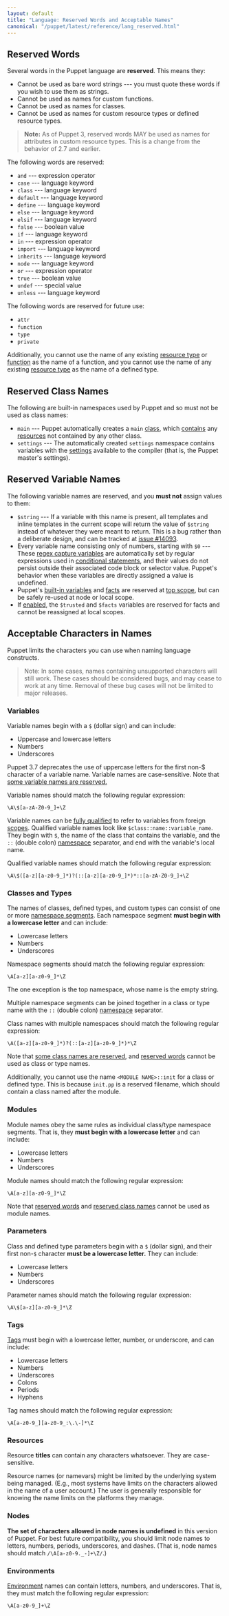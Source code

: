 ```yaml
---
layout: default
title: "Language: Reserved Words and Acceptable Names"
canonical: "/puppet/latest/reference/lang_reserved.html"
---
```


[settings]: ./config_about_settings.html
[tags]: ./lang_tags.html
[built_in]: ./lang_variables.html#facts-and-built-in-variables
[facts]: /facter/latest/core_facts.html
[capture]: ./lang_datatypes.html#regex-capture-variables
[conditional]: ./lang_conditional.html
[topscope]: ./lang_scope.html#top-scope
[namespace]: ./lang_namespaces.html
[scopes]: ./lang_scope.html
[contains]: ./lang_containment.html
[resources]: ./lang_resources.html
[class]: ./lang_classes.html
[qualified_var]: ./lang_variables.html#accessing-out-of-scope-variables
[type_ref]: /references/3.7.latest/type.html
[func_ref]: /references/3.7.latest/function.html
[environment]: ./environments.html

Reserved Words
-----

Several words in the Puppet language are **reserved**. This means they:

* Cannot be used as bare word strings --- you must quote these words if you wish to use them as strings.
* Cannot be used as names for custom functions.
* Cannot be used as names for classes.
* Cannot be used as names for custom resource types or defined resource types.

> **Note:** As of Puppet 3, reserved words MAY be used as names for attributes in custom resource types. This is a change from the behavior of 2.7 and earlier.

The following words are reserved:

* `and` --- expression operator
* `case` --- language keyword
* `class` --- language keyword
* `default` --- language keyword
* `define` --- language keyword
* `else` --- language keyword
* `elsif` --- language keyword
* `false` --- boolean value
* `if` --- language keyword
* `in` --- expression operator
* `import` --- language keyword
* `inherits` --- language keyword
* `node` --- language keyword
* `or` --- expression operator
* `true` --- boolean value
* `undef` --- special value
* `unless` --- language keyword

The following words are reserved for future use:

* `attr`
* `function`
* `type`
* `private`

Additionally, you cannot use the name of any existing [resource type][type_ref] or [function][func_ref] as the name of a function, and you cannot use the name of any existing [resource type][type_ref] as the name of a defined type.

Reserved Class Names
-----

The following are built-in namespaces used by Puppet and so must not be used as class names:

* `main` --- Puppet automatically creates a `main` [class][], which [contains][] any [resources][] not contained by any other class.
* `settings` --- The automatically created `settings` namespace contains variables with the [settings][] available to the compiler (that is, the Puppet master's settings).

Reserved Variable Names
-----

The following variable names are reserved, and you **must not** assign values to them:

* `$string` --- If a variable with this name is present, all templates and inline templates in the current scope will return the value of `$string` instead of whatever they were meant to return. This is a bug rather than a deliberate design, and can be tracked at [issue #14093](http://projects.puppetlabs.com/issues/14093).
* Every variable name consisting only of numbers, starting with `$0` --- These [regex capture variables][capture] are automatically set by regular expressions used in [conditional statements][conditional], and their values do not persist outside their associated code block or selector value. Puppet's behavior when these variables are directly assigned a value is undefined.
* Puppet's [built-in variables][built_in] and [facts][facts] are reserved at [top scope][topscope], but can be safely re-used at node or local scope.
* If [enabled][trusted_on], the `$trusted` and `$facts` variables are reserved for facts and cannot be reassigned at local scopes.

[trusted_on]: ./config_important_settings.html#getting-new-features-early


Acceptable Characters in Names
-----

Puppet limits the characters you can use when naming language constructs.

> Note: In some cases, names containing unsupported characters will still work. These cases should be considered bugs, and may cease to work at any time. Removal of these bug cases will not be limited to major releases.

### Variables

Variable names begin with a `$` (dollar sign) and can include:

* Uppercase and lowercase letters
* Numbers
* Underscores

Puppet 3.7 deprecates the use of uppercase letters for the first non-$ character of a variable name. Variable names are case-sensitive. Note that [some variable names are reserved.](#reserved-variable-names)

Variable names should match the following regular expression:

    \A\$[a-zA-Z0-9_]+\Z

Variable names can be [fully qualified][qualified_var] to refer to variables from foreign [scopes][]. Qualified variable names look like `$class::name::variable_name`. They begin with `$`, the name of the class that contains the variable, and the `::` (double colon) [namespace][] separator, and end with the variable's local name.

Qualified variable names should match the following regular expression:

    \A\$([a-z][a-z0-9_]*)?(::[a-z][a-z0-9_]*)*::[a-zA-Z0-9_]+\Z

### Classes and Types

The names of classes, defined types, and custom types can consist of one or more [namespace segments][namespace]. Each namespace segment **must begin with a lowercase letter** and can include:

* Lowercase letters
* Numbers
* Underscores

Namespace segments should match the following regular expression:

    \A[a-z][a-z0-9_]*\Z

The one exception is the top namespace, whose name is the empty string.

Multiple namespace segments can be joined together in a class or type name with the `::` (double colon) [namespace][] separator.

Class names with multiple namespaces should match the following regular expression:

    \A([a-z][a-z0-9_]*)?(::[a-z][a-z0-9_]*)*\Z

Note that [some class names are reserved](#reserved-class-names), and [reserved words](#reserved-words) cannot be used as class or type names.

Additionally, you cannot use the name `<MODULE NAME>::init` for a class or defined type. This is because `init.pp` is a reserved filename, which should contain a class named after the module.

### Modules

Module names obey the same rules as individual class/type namespace segments. That is, they **must begin with a lowercase letter** and can include:

* Lowercase letters
* Numbers
* Underscores

Module names should match the following regular expression:

    \A[a-z][a-z0-9_]*\Z

Note that [reserved words](#reserved-words) and [reserved class names](#reserved-class-names) cannot be used as module names.

### Parameters

Class and defined type parameters begin with a `$` (dollar sign), and their first non-`$` character **must be a lowercase letter.** They can include:

* Lowercase letters
* Numbers
* Underscores

Parameter names should match the following regular expression:

    \A\$[a-z][a-z0-9_]*\Z

### Tags

[Tags][] must begin with a lowercase letter, number, or underscore, and can include:

* Lowercase letters
* Numbers
* Underscores
* Colons
* Periods
* Hyphens

Tag names should match the following regular expression:

    \A[a-z0-9_][a-z0-9_:\.\-]*\Z

### Resources

Resource **titles** can contain any characters whatsoever. They are case-sensitive.

Resource names (or namevars) might be limited by the underlying system being managed. (E.g., most systems have limits on the characters allowed in the name of a user account.) The user is generally responsible for knowing the name limits on the platforms they manage.

### Nodes

**The set of characters allowed in node names is undefined** in this version of Puppet. For best future compatibility, you should limit node names to letters, numbers, periods, underscores, and dashes. (That is, node names should match `/\A[a-z0-9._-]+\Z/`.)

### Environments

[Environment][] names can contain letters, numbers, and underscores. That is, they must match the following regular expression:

    \A[a-z0-9_]+\Z
